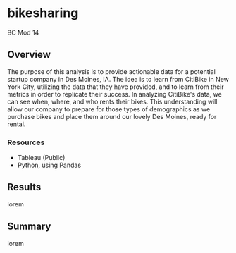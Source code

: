 # bikesharing
BC Mod 14

## Overview
The purpose of this analysis is to provide actionable data for a potential
startup company in Des Moines, IA. The idea is to learn from CitiBike in New
York City, utilizing the data that they have provided, and to learn from their
metrics in order to replicate their success. In analyzing CitiBike's data, we
can see when, where, and who rents their bikes. This understanding will allow
our company to prepare for those types of demographics as we purchase bikes and
place them around our lovely Des Moines, ready for rental.

### Resources
* Tableau (Public)
* Python, using Pandas

## Results
lorem

## Summary
lorem
